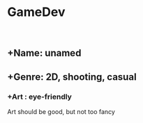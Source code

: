 <h1> GameDev </h1>
<br>
<h2> +Name: unamed </h2>
<h2> +Genre: 2D, shooting, casual</h2>
<h3> +Art : eye-friendly </h3>
<p>Art should be good, but not too fancy </p>

